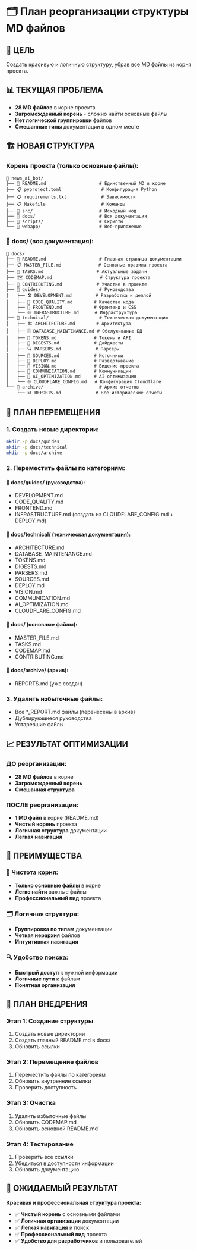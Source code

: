 # 🗂️ План реорганизации структуры MD файлов

## 🎯 **ЦЕЛЬ**
Создать красивую и логичную структуру, убрав все MD файлы из корня проекта.

## 📊 **ТЕКУЩАЯ ПРОБЛЕМА**
- **28 MD файлов** в корне проекта
- **Загроможденный корень** - сложно найти основные файлы
- **Нет логической группировки** файлов
- **Смешанные типы** документации в одном месте

## 🏗️ **НОВАЯ СТРУКТУРА**

### **Корень проекта (только основные файлы):**
```
📁 news_ai_bot/
├── 📖 README.md                    # Единственный MD в корне
├── 📋 pyproject.toml               # Конфигурация Python
├── 📋 requirements.txt             # Зависимости
├── 📋 Makefile                     # Команды
├── 📁 src/                         # Исходный код
├── 📁 docs/                        # Вся документация
├── 📁 scripts/                     # Скрипты
└── 📁 webapp/                      # Веб-приложение
```

### **📁 docs/ (вся документация):**
```
📁 docs/
├── 📖 README.md                    # Главная страница документации
├── 📋 MASTER_FILE.md              # Основные правила проекта
├── 📝 TASKS.md                    # Актуальные задачи
├── 🗺️ CODEMAP.md                  # Структура проекта
├── 🤝 CONTRIBUTING.md             # Участие в проекте
├── 📁 guides/                      # Руководства
│   ├── 🛠️ DEVELOPMENT.md         # Разработка и деплой
│   ├── 🔧 CODE_QUALITY.md        # Качество кода
│   ├── 🎨 FRONTEND.md            # Фронтенд и CSS
│   └── 🌐 INFRASTRUCTURE.md      # Инфраструктура
├── 📁 technical/                   # Техническая документация
│   ├── 🏗️ ARCHITECTURE.md        # Архитектура
│   ├── 🗄️ DATABASE_MAINTENANCE.md # Обслуживание БД
│   ├── 🔑 TOKENS.md              # Токены и API
│   ├── 📰 DIGESTS.md             # Дайджесты
│   ├── 🔍 PARSERS.md             # Парсеры
│   ├── 📡 SOURCES.md             # Источники
│   ├── 🚀 DEPLOY.md              # Развертывание
│   ├── 🎯 VISION.md              # Видение проекта
│   ├── 💬 COMMUNICATION.md       # Коммуникации
│   ├── 🧠 AI_OPTIMIZATION.md     # AI оптимизация
│   └── 🌐 CLOUDFLARE_CONFIG.md   # Конфигурация Cloudflare
└── 📁 archive/                     # Архив отчетов
    └── 📊 REPORTS.md             # Все исторические отчеты
```

## 🔄 **ПЛАН ПЕРЕМЕЩЕНИЯ**

### **1. Создать новые директории:**
```bash
mkdir -p docs/guides
mkdir -p docs/technical
mkdir -p docs/archive
```

### **2. Переместить файлы по категориям:**

#### **📁 docs/guides/ (руководства):**
- DEVELOPMENT.md
- CODE_QUALITY.md
- FRONTEND.md
- INFRASTRUCTURE.md (создать из CLOUDFLARE_CONFIG.md + DEPLOY.md)

#### **📁 docs/technical/ (техническая документация):**
- ARCHITECTURE.md
- DATABASE_MAINTENANCE.md
- TOKENS.md
- DIGESTS.md
- PARSERS.md
- SOURCES.md
- DEPLOY.md
- VISION.md
- COMMUNICATION.md
- AI_OPTIMIZATION.md
- CLOUDFLARE_CONFIG.md

#### **📁 docs/ (основные файлы):**
- MASTER_FILE.md
- TASKS.md
- CODEMAP.md
- CONTRIBUTING.md

#### **📁 docs/archive/ (архив):**
- REPORTS.md (уже создан)

### **3. Удалить избыточные файлы:**
- Все *_REPORT.md файлы (перенесены в архив)
- Дублирующиеся руководства
- Устаревшие файлы

## 📈 **РЕЗУЛЬТАТ ОПТИМИЗАЦИИ**

### **ДО реорганизации:**
- **28 MD файлов** в корне
- **Загроможденный корень**
- **Смешанная структура**

### **ПОСЛЕ реорганизации:**
- **1 MD файл** в корне (README.md)
- **Чистый корень** проекта
- **Логичная структура** документации
- **Легкая навигация**

## 🎯 **ПРЕИМУЩЕСТВА**

### **📁 Чистота корня:**
- **Только основные файлы** в корне
- **Легко найти** важные файлы
- **Профессиональный вид** проекта

### **🗂️ Логичная структура:**
- **Группировка по типам** документации
- **Четкая иерархия** файлов
- **Интуитивная навигация**

### **🔍 Удобство поиска:**
- **Быстрый доступ** к нужной информации
- **Логичные пути** к файлам
- **Понятная организация**

## 🚀 **ПЛАН ВНЕДРЕНИЯ**

### **Этап 1: Создание структуры**
1. Создать новые директории
2. Создать главный README.md в docs/
3. Обновить ссылки

### **Этап 2: Перемещение файлов**
1. Переместить файлы по категориям
2. Обновить внутренние ссылки
3. Проверить доступность

### **Этап 3: Очистка**
1. Удалить избыточные файлы
2. Обновить CODEMAP.md
3. Обновить основной README.md

### **Этап 4: Тестирование**
1. Проверить все ссылки
2. Убедиться в доступности информации
3. Обновить документацию

## 🎉 **ОЖИДАЕМЫЙ РЕЗУЛЬТАТ**

**Красивая и профессиональная структура проекта:**
- ✅ **Чистый корень** с основными файлами
- ✅ **Логичная организация** документации
- ✅ **Легкая навигация** и поиск
- ✅ **Профессиональный вид** проекта
- ✅ **Удобство для разработчиков** и пользователей
